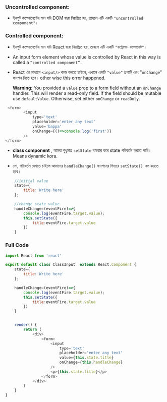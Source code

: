 ###    Uncontrolled component:
- ইনপুট কম্পোনেন্টের মান যদি DOM দ্বারা নিয়ন্ত্রিত হয়, তাহলে এটি একটি `"uncontrolled component"।`

###    Controlled component:
- ইনপুট কম্পোনেন্টের মান যদি React দ্বারা নিয়ন্ত্রিত হয়, তাহলে এটি একটি `"কন্ট্রোলড কম্পোনেন্ট"।`
- An input form element whose value is controlled by React in this way is called a `“controlled component”.`

-  React এর মাধ্যমে `<input/>` কাজ করতে চাইলে, এখানে একটি `"value"` প্রপার্টি এবং "`onChange`" ফাংশন নিতে হবে। other wise this error happened.
    


    **Warning:** You provided a `value` prop to a form field without an `onChange` handler. This will render a read-only field. If the field should be mutable use `defaultValue`. Otherwise, set either `onChange` or `readOnly`.


```javascript
 <form>
        <input  
            type='text'
            placeholder='enter any text'
            value='bappa'
            onChange={()=>console.log('first')}
        />
</form>
```

- **class component** , আমরা শুধুমাত্র `setState` ব্যবহার করে state পরিবর্তন করতে পারি। Means dynamic kora.

- সো, পরিবর্তন দেখতে চাইলে আমাদের `handleChange()` ফাংশনের ভিতরে `setState() কল` করতে হবে।

```javascript
    //initial value
    state={
        title:'Write here'
    };

    //change state value
    handleChange=(eventFire)=>{
        console.log(eventFire.target.value);
        this.setState({
            title:eventFire.target.value
        })
    }
```
###    Full Code
```javascript
import React from 'react'

export default class ClassInput  extends React.Component {
    state={
        title:'Write here'
    };

    handleChange=(eventFire)=>{
        console.log(eventFire.target.value);
        this.setState({
            title:eventFire.target.value
        })
    }


    render() {
        return (
            <div>
                <form>
                    <input  
                        type='text'
                        placeholder='enter any text'
                        value={this.state.title}
                        onChange={this.handleChange}
                    />
                    <p>{this.state.title}</p>
                </form>
            </div>
        )
    }
}

```
    



